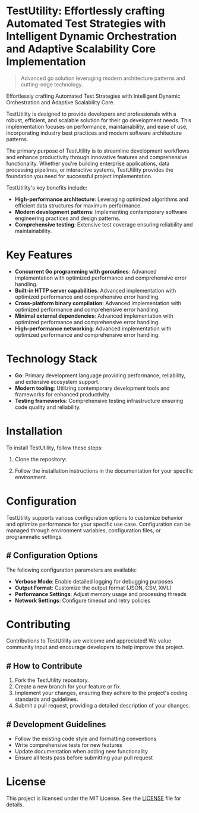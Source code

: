 <!-- fallback_TestUtility_20251020115513_91937 -->

# TestUtility: Effortlessly crafting Automated Test Strategies with Intelligent Dynamic Orchestration and Adaptive Scalability Core Implementation
> Advanced go solution leveraging modern architecture patterns and cutting-edge technology.

Effortlessly crafting Automated Test Strategies with Intelligent Dynamic Orchestration and Adaptive Scalability Core.

TestUtility is designed to provide developers and professionals with a robust, efficient, and scalable solution for their go development needs. This implementation focuses on performance, maintainability, and ease of use, incorporating industry best practices and modern software architecture patterns.

The primary purpose of TestUtility is to streamline development workflows and enhance productivity through innovative features and comprehensive functionality. Whether you're building enterprise applications, data processing pipelines, or interactive systems, TestUtility provides the foundation you need for successful project implementation.

TestUtility's key benefits include:

* **High-performance architecture**: Leveraging optimized algorithms and efficient data structures for maximum performance.
* **Modern development patterns**: Implementing contemporary software engineering practices and design patterns.
* **Comprehensive testing**: Extensive test coverage ensuring reliability and maintainability.

# Key Features

* **Concurrent Go programming with goroutines**: Advanced implementation with optimized performance and comprehensive error handling.
* **Built-in HTTP server capabilities**: Advanced implementation with optimized performance and comprehensive error handling.
* **Cross-platform binary compilation**: Advanced implementation with optimized performance and comprehensive error handling.
* **Minimal external dependencies**: Advanced implementation with optimized performance and comprehensive error handling.
* **High-performance networking**: Advanced implementation with optimized performance and comprehensive error handling.

# Technology Stack

* **Go**: Primary development language providing performance, reliability, and extensive ecosystem support.
* **Modern tooling**: Utilizing contemporary development tools and frameworks for enhanced productivity.
* **Testing frameworks**: Comprehensive testing infrastructure ensuring code quality and reliability.

# Installation

To install TestUtility, follow these steps:

1. Clone the repository:


2. Follow the installation instructions in the documentation for your specific environment.

# Configuration

TestUtility supports various configuration options to customize behavior and optimize performance for your specific use case. Configuration can be managed through environment variables, configuration files, or programmatic settings.

## # Configuration Options

The following configuration parameters are available:

* **Verbose Mode**: Enable detailed logging for debugging purposes
* **Output Format**: Customize the output format (JSON, CSV, XML)
* **Performance Settings**: Adjust memory usage and processing threads
* **Network Settings**: Configure timeout and retry policies

# Contributing

Contributions to TestUtility are welcome and appreciated! We value community input and encourage developers to help improve this project.

## # How to Contribute

1. Fork the TestUtility repository.
2. Create a new branch for your feature or fix.
3. Implement your changes, ensuring they adhere to the project's coding standards and guidelines.
4. Submit a pull request, providing a detailed description of your changes.

## # Development Guidelines

* Follow the existing code style and formatting conventions
* Write comprehensive tests for new features
* Update documentation when adding new functionality
* Ensure all tests pass before submitting your pull request

# License

This project is licensed under the MIT License. See the [LICENSE](https://github.com/paaak/TestUtility/blob/main/LICENSE) file for details.

